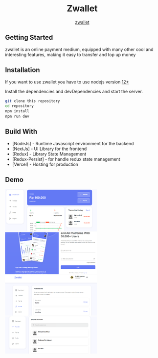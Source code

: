 <div align="center">
  <h1> Zwallet </h1>
  <div>
    <a href="https://zwallet-pay.netlify.app"> zwallet </a>
  </div>
  </div>
  
  ## 
  
  ## Getting Started

zwallet is an online payment medium, equipped with many other cool and interesting features, making it easy to transfer and top up money

## Installation

If you want to use zwallet you have to use nodejs version [12+](https://nodejs.org/dist/v16.13.1/node-v16.13.1-x64.msi)

Install the dependencies and devDependencies and start the server.

```sh
git clone this repository
cd repository
npm install
npm run dev
```

## Build With

- [NodeJs] - Runtime Javascript environment for the backend
- [NextJs] - UI Library for the frontend
- [Redux] - Library State Management
- [Redux-Persist] - for handle redux state management
- [Vercel] - Hosting for production

## Demo

<div >
    <img width="300" src="public/assets/images/logo/dashboardzwallet.PNG">
   <img width="300" src="public/assets/images/logo/loginzwallet.PNG">
    <img width="300" src="public/assets/images/logo/profilzwallet.PNG">
   <img width="300" src="public/assets/images/logo/transfer zwallet.PNG">
</div>
